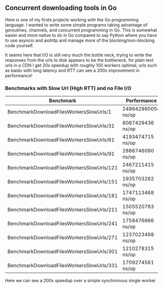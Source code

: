 ## Concurrent downloading tools in Go

Here is one of my firsts projects working with the Go programming language. I wanted to write some simple programs taking advantage of goroutines, channels, and concurrent programming in Go. This is somewhat easier and more native to do in Go compared to say Python where you have to use asyncio and aiohttp and manage more of the blocking/non-blocking code yourself. 

It seems here that I/O is still very much the bottle neck, trying to write the responses from the urls to disk appears to be the bottleneck, for plain text urls in a CDN I get 20x speedup with roughly 100 workers optimal, urls such as baidu with long latency and RTT can see a 200x improvement in performance!



### Benchmarks with Slow Url (High RTT) and no File I/O

| Benchmark | Performance |
| --- | --- | 
| BenchmarkDownloadFilesWorkersSlowUrls/1         |	   249642960054 ns/op | 
| BenchmarkDownloadFilesWorkersSlowUrls/31 |	          8087429436 ns/op |
BenchmarkDownloadFilesWorkersSlowUrls/61	     |         4193474715 ns/op	
BenchmarkDownloadFilesWorkersSlowUrls/91	      |        2886746090 ns/op	
BenchmarkDownloadFilesWorkersSlowUrls/121         |	      2467211415 ns/op	
BenchmarkDownloadFilesWorkersSlowUrls/151        | 	      1935703262 ns/op
BenchmarkDownloadFilesWorkersSlowUrls/181        | 	      1747113468 ns/op
BenchmarkDownloadFilesWorkersSlowUrls/211        | 	      1505520783 ns/op	
BenchmarkDownloadFilesWorkersSlowUrls/241         |	      1758476666 ns/op
BenchmarkDownloadFilesWorkersSlowUrls/271        	|       1237023498 ns/op	
BenchmarkDownloadFilesWorkersSlowUrls/301        | 	      	1210278315 ns/op	|
BenchmarkDownloadFilesWorkersSlowUrls/331        | 	      1709274561 ns/op |

Here we can see a 200x speedup over a simple synchronous single worker